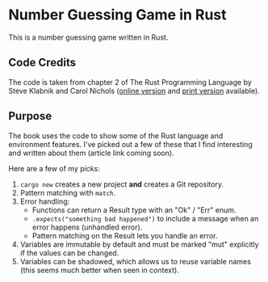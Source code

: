# Number Guessing Game in Rust  
This is a number guessing game written in Rust.  

## Code Credits  
The code is taken from chapter 2 of The Rust Programming Language by Steve Klabnik and Carol Nichols ([online version](https://doc.rust-lang.org/book/title-page.html) and [print version](https://nostarch.com/Rust2018) available).

## Purpose  
The book uses the code to show some of the Rust language and environment features. I've picked out a few of these that I find interesting and written about them (article link coming soon).  

Here are a few of my picks:  
1. ```cargo new``` creates a new project **and** creates a Git repository.  
2. Pattern matching with ```match```.  
3. Error handling:  
    * Functions can return a Result type with an "Ok" / "Err" enum.
    * ```.expects("something bad happened")``` to include a message when an error happens (unhandled error).
    * Pattern matching on the Result lets you handle an error.
4. Variables are immutable by default and must be marked "mut" explicitly if the values can be changed.  
5. Variables can be shadowed, which allows us to reuse variable names (this seems much better when seen in context).

